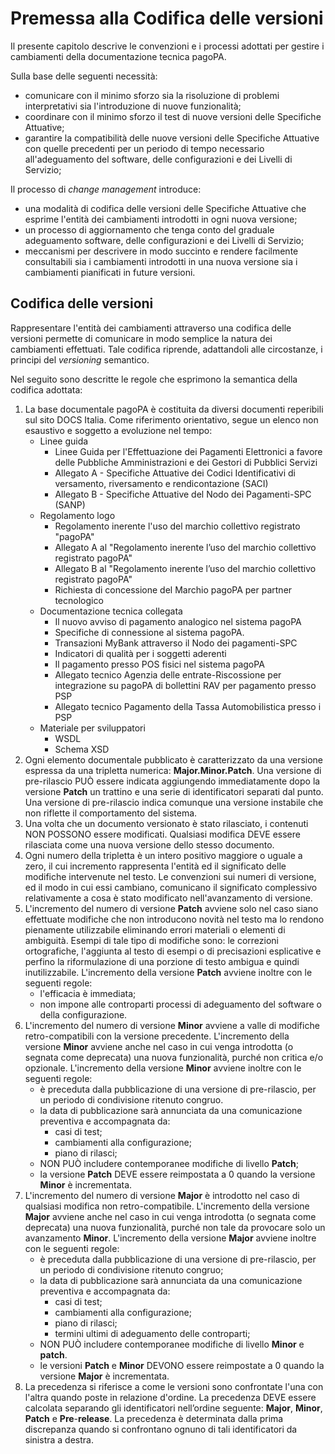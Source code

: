# Premessa alla Codifica delle versioni

Il presente capitolo descrive le convenzioni e i processi adottati per gestire i cambiamenti della documentazione tecnica pagoPA.

Sulla base delle seguenti necessità:

* comunicare con il minimo sforzo sia la risoluzione di problemi interpretativi sia l'introduzione di nuove funzionalità;
* coordinare con il minimo sforzo il test di nuove versioni delle Specifiche Attuative;
* garantire la compatibilità delle nuove versioni delle Specifiche Attuative con quelle precedenti per un periodo di tempo necessario all'adeguamento del software, delle configurazioni e dei Livelli di Servizio;

Il processo di *change management* introduce:

* una modalità di codifica delle versioni delle Specifiche Attuative che esprime l'entità dei cambiamenti introdotti in ogni nuova versione;
* un processo di aggiornamento che tenga conto del graduale adeguamento software, delle configurazioni e dei Livelli di Servizio;
* meccanismi per descrivere in modo succinto e rendere facilmente consultabili sia i cambiamenti introdotti in una nuova versione sia i cambiamenti pianificati in future versioni.

## Codifica delle versioni

Rappresentare l'entità dei cambiamenti attraverso una codifica delle versioni permette di comunicare in modo semplice la natura dei cambiamenti effettuati. Tale codifica riprende, adattandoli alle circostanze, i principi del *versioning* semantico.

Nel seguito sono descritte le regole che esprimono la semantica della codifica adottata:

1. La base documentale pagoPA è costituita da diversi documenti reperibili sul sito DOCS Italia. Come riferimento orientativo, segue un elenco non esaustivo e soggetto a evoluzione nel tempo:
	* Linee guida
		* Linee Guida per l'Effettuazione dei Pagamenti Elettronici a favore delle Pubbliche Amministrazioni e dei Gestori di Pubblici Servizi
		* Allegato A - Specifiche Attuative dei Codici Identificativi di versamento, riversamento e rendicontazione (SACI)
		* Allegato B - Specifiche Attuative del Nodo dei Pagamenti-SPC (SANP)
	* Regolamento logo
		* Regolamento inerente l'uso del marchio collettivo registrato "pagoPA"
		* Allegato A al "Regolamento inerente l’uso del marchio collettivo registrato pagoPA"
		* Allegato B al "Regolamento inerente l’uso del marchio collettivo registrato pagoPA"
		* Richiesta di concessione del Marchio pagoPA per partner tecnologico
	* Documentazione tecnica collegata
		* Il nuovo avviso di pagamento analogico nel sistema pagoPA
		* Specifiche di connessione al sistema pagoPA.
		* Transazioni MyBank attraverso il Nodo dei pagamenti-SPC
		* Indicatori di qualità per i soggetti aderenti
		* Il pagamento presso POS fisici nel sistema pagoPA
		* Allegato tecnico Agenzia delle entrate-Riscossione per integrazione su pagoPA di bollettini RAV per pagamento presso PSP
		* Allegato tecnico Pagamento della Tassa Automobilistica presso i PSP
	* Materiale per sviluppatori
		* WSDL
		* Schema XSD
2. Ogni elemento documentale pubblicato è caratterizzato da una versione espressa da una tripletta numerica: **Major.Minor.Patch**. Una versione di pre-rilascio PUÒ essere indicata aggiungendo immediatamente dopo la versione **Patch** un trattino e una serie di identificatori separati dal punto. Una versione di pre-rilascio indica comunque una versione instabile che non riflette il comportamento del sistema.
3. Una volta che un documento versionato è stato rilasciato, i contenuti NON POSSONO essere modificati. Qualsiasi modifica DEVE essere rilasciata come una nuova versione dello stesso documento.
4. Ogni numero della tripletta è un intero positivo maggiore o uguale a zero, il cui incremento rappresenta l'entità ed il significato delle modifiche intervenute nel testo. Le convenzioni sui numeri di versione, ed il modo in cui essi cambiano, comunicano il significato complessivo relativamente a cosa è stato modificato nell'avanzamento di versione.
5. L'incremento del numero di versione **Patch** avviene solo nel caso siano effettuate modifiche che non introducono novità nel testo ma lo rendono pienamente utilizzabile eliminando errori materiali o elementi di ambiguità. Esempi di tale tipo di modifiche sono: le correzioni ortografiche, l'aggiunta al testo di esempi o di precisazioni esplicative e perfino la riformulazione di una porzione di testo ambigua e quindi inutilizzabile. L'incremento della versione **Patch** avviene inoltre con le seguenti regole:
	* l'efficacia è immediata;
	* non impone alle controparti processi di adeguamento del software o della configurazione.
6. L'incremento del numero di versione **Minor** avviene a valle di modifiche retro-compatibili con la versione precedente. L'incremento della versione **Minor** avviene anche nel caso in cui venga introdotta (o segnata come deprecata) una nuova funzionalità, purché non critica e/o opzionale. L'incremento della versione **Minor** avviene inoltre con le seguenti regole:
	* è preceduta dalla pubblicazione di una versione di pre-rilascio, per un periodo di condivisione ritenuto congruo.
	* la data di pubblicazione sarà annunciata da una comunicazione preventiva e accompagnata da:
		* casi di test;
		* cambiamenti alla configurazione;
		* piano di rilasci;
	* NON PUÒ includere contemporanee modifiche di livello **Patch**;
	* la versione **Patch** DEVE essere reimpostata a 0 quando la versione **Minor** è incrementata.
7. L'incremento del numero di versione **Major** è introdotto nel caso di qualsiasi modifica non retro-compatibile. L'incremento della versione **Major** avviene anche nel caso in cui venga introdotta (o segnata come deprecata) una nuova funzionalità, purché non tale da provocare solo un avanzamento **Minor**. L'incremento della versione **Major** avviene inoltre con le seguenti regole:
	* è preceduta dalla pubblicazione di una versione di pre-rilascio, per un periodo di condivisione ritenuto congruo;
	* la data di pubblicazione sarà annunciata da una comunicazione preventiva e accompagnata da:
		* casi di test;
		* cambiamenti alla configurazione;
		* piano di rilasci;
		* termini ultimi di adeguamento delle controparti;
	* NON PUÒ includere contemporanee modifiche di livello **Minor** e **patch**.
	* le versioni **Patch** e **Minor** DEVONO essere reimpostate a 0 quando la versione **Major** è incrementata.
8. La precedenza si riferisce a come le versioni sono confrontate l'una con l'altra quando poste in relazione d'ordine. La precedenza DEVE essere calcolata separando gli identificatori nell’ordine seguente: **Major**, **Minor**, **Patch** e **Pre**-**release**. La precedenza è determinata dalla prima discrepanza quando si confrontano ognuno di tali identificatori da sinistra a destra.
